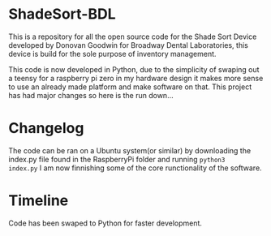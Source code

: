 # ShadeSort-BDL
This is a repository for all the open source code for the Shade Sort Device developed by Donovan Goodwin for Broadway Dental Laboratories, this device is build for the sole purpose of inventory management.


This code is now developed in Python, due to the simplicity of swaping out a teensy for a raspberry pi zero in my hardware design it makes more sense to use an already made platform and make software on that. This project has had major changes so here is the run down...

# Changelog
The code can be ran on a Ubuntu system(or similar) by downloading the index.py file found in the RaspberryPi folder and running <code>python3 index.py</code> I am now finnishing some of the core runctionality of the software.

# Timeline
Code has been swaped to Python for faster development.
